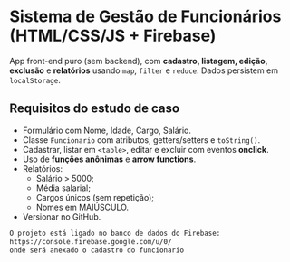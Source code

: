 # Sistema de Gestão de Funcionários (HTML/CSS/JS + Firebase)

App front-end puro (sem backend), com **cadastro, listagem, edição, exclusão** e **relatórios** usando `map`, `filter` e `reduce`. Dados persistem em `localStorage`.

## Requisitos do estudo de caso
- Formulário com Nome, Idade, Cargo, Salário.
- Classe `Funcionario` com atributos, getters/setters e `toString()`.
- Cadastrar, listar em `<table>`, editar e excluir com eventos **onclick**.
- Uso de **funções anônimas** e **arrow functions**.
- Relatórios:
  - Salário > 5000;
  - Média salarial;
  - Cargos únicos (sem repetição);
  - Nomes em MAIÚSCULO.
- Versionar no GitHub.

```bash
O projeto está ligado no banco de dados do Firebase:
https://console.firebase.google.com/u/0/
onde será anexado o cadastro do funcionario
